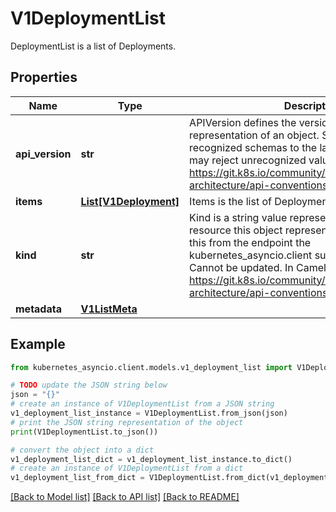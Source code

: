 # V1DeploymentList

DeploymentList is a list of Deployments.

## Properties

Name | Type | Description | Notes
------------ | ------------- | ------------- | -------------
**api_version** | **str** | APIVersion defines the versioned schema of this representation of an object. Servers should convert recognized schemas to the latest internal value, and may reject unrecognized values. More info: https://git.k8s.io/community/contributors/devel/sig-architecture/api-conventions.md#resources | [optional] 
**items** | [**List[V1Deployment]**](V1Deployment.md) | Items is the list of Deployments. | 
**kind** | **str** | Kind is a string value representing the REST resource this object represents. Servers may infer this from the endpoint the kubernetes_asyncio.client submits requests to. Cannot be updated. In CamelCase. More info: https://git.k8s.io/community/contributors/devel/sig-architecture/api-conventions.md#types-kinds | [optional] 
**metadata** | [**V1ListMeta**](V1ListMeta.md) |  | [optional] 

## Example

```python
from kubernetes_asyncio.client.models.v1_deployment_list import V1DeploymentList

# TODO update the JSON string below
json = "{}"
# create an instance of V1DeploymentList from a JSON string
v1_deployment_list_instance = V1DeploymentList.from_json(json)
# print the JSON string representation of the object
print(V1DeploymentList.to_json())

# convert the object into a dict
v1_deployment_list_dict = v1_deployment_list_instance.to_dict()
# create an instance of V1DeploymentList from a dict
v1_deployment_list_from_dict = V1DeploymentList.from_dict(v1_deployment_list_dict)
```
[[Back to Model list]](../README.md#documentation-for-models) [[Back to API list]](../README.md#documentation-for-api-endpoints) [[Back to README]](../README.md)


